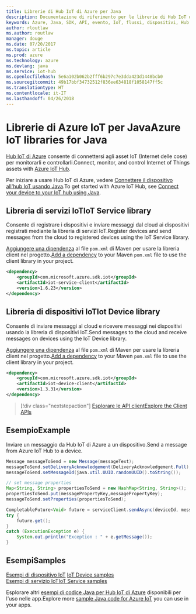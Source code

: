 ```yaml
---
title: Librerie di Hub IoT di Azure per Java
description: Documentazione di riferimento per le librerie di Hub IoT di Azure per Java
keywords: Azure, Java, SDK, API, evento, IoT, flussi, dispositivi, Hub IoT
author: rloutlaw
ms.author: routlaw
manager: douge
ms.date: 07/20/2017
ms.topic: article
ms.prod: azure
ms.technology: azure
ms.devlang: java
ms.service: iot-hub
ms.openlocfilehash: 5e6a102b062b2fff6b297c7e3dda423d1448bcb0
ms.sourcegitcommit: 49b17bbf34732512f836ee634818f1058147ff5c
ms.translationtype: HT
ms.contentlocale: it-IT
ms.lasthandoff: 04/26/2018
---
```

# <a name="azure-iot-libraries-for-java"></a><span data-ttu-id="aa783-104">Librerie di Azure IoT per Java</span><span class="sxs-lookup"><span data-stu-id="aa783-104">Azure IoT libraries for Java</span></span>

<span data-ttu-id="aa783-105">[Hub IoT di Azure](https://docs.microsoft.com/azure/iot-hub/iot-hub-what-is-iot-hub) consente di connettersi agli asset IoT (Internet delle cose) per monitorarli e controllarli.</span><span class="sxs-lookup"><span data-stu-id="aa783-105">Connect, monitor, and control Internet of Things assets with [Azure IoT Hub](https://docs.microsoft.com/azure/iot-hub/iot-hub-what-is-iot-hub).</span></span>

<span data-ttu-id="aa783-106">Per iniziare a usare Hub IoT di Azure, vedere [Connettere il dispositivo all'hub IoT usando Java](/azure/iot-hub/iot-hub-java-java-getstarted).</span><span class="sxs-lookup"><span data-stu-id="aa783-106">To get started with Azure IoT Hub, see [Connect your device to your IoT hub using Java](/azure/iot-hub/iot-hub-java-java-getstarted).</span></span>

## <a name="iot-service-library"></a><span data-ttu-id="aa783-107">Libreria di servizi IoT</span><span class="sxs-lookup"><span data-stu-id="aa783-107">IoT Service library</span></span>

<span data-ttu-id="aa783-108">Consente di registrare i dispositivi e inviare messaggi dal cloud ai dispositivi registrati mediante la libreria di servizi IoT.</span><span class="sxs-lookup"><span data-stu-id="aa783-108">Register devices and send messages from the cloud to registered devices using the IoT Service library.</span></span>

<span data-ttu-id="aa783-109">[Aggiungere una dipendenza](https://maven.apache.org/guides/getting-started/index.html#How_do_I_use_external_dependencies) al file `pom.xml` di Maven per usare la libreria client nel progetto.</span><span class="sxs-lookup"><span data-stu-id="aa783-109">[Add a dependency](https://maven.apache.org/guides/getting-started/index.html#How_do_I_use_external_dependencies) to your Maven `pom.xml` file to use the client library in your project.</span></span>  

```XML
<dependency>
    <groupId>com.microsoft.azure.sdk.iot</groupId>
    <artifactId>iot-service-client</artifactId>
    <version>1.6.23</version>
</dependency>
```   

## <a name="iot-device-library"></a><span data-ttu-id="aa783-110">Libreria di dispositivi IoT</span><span class="sxs-lookup"><span data-stu-id="aa783-110">Iot Device library</span></span>

<span data-ttu-id="aa783-111">Consente di inviare messaggi al cloud e ricevere messaggi nei dispositivi usando la libreria di dispositivi IoT.</span><span class="sxs-lookup"><span data-stu-id="aa783-111">Send messages to the cloud and receive messages on devices using the IoT Device library.</span></span>

<span data-ttu-id="aa783-112">[Aggiungere una dipendenza](https://maven.apache.org/guides/getting-started/index.html#How_do_I_use_external_dependencies) al file `pom.xml` di Maven per usare la libreria client nel progetto.</span><span class="sxs-lookup"><span data-stu-id="aa783-112">[Add a dependency](https://maven.apache.org/guides/getting-started/index.html#How_do_I_use_external_dependencies) to your Maven `pom.xml` file to use the client library in your project.</span></span>  

```XML
<dependency>
    <groupId>com.microsoft.azure.sdk.iot</groupId>
    <artifactId>iot-device-client</artifactId>
    <version>1.3.31</version>
</dependency>
```

> [!div class="nextstepaction"]
> [<span data-ttu-id="aa783-113">Esplorare le API client</span><span class="sxs-lookup"><span data-stu-id="aa783-113">Explore the Client APIs</span></span>](/java/api/overview/azure/iot/client)   

## <a name="example"></a><span data-ttu-id="aa783-114">Esempio</span><span class="sxs-lookup"><span data-stu-id="aa783-114">Example</span></span>

<span data-ttu-id="aa783-115">Inviare un messaggio da Hub IoT di Azure a un dispositivo.</span><span class="sxs-lookup"><span data-stu-id="aa783-115">Send a message from Azure IoT Hub to a device.</span></span>

```java
Message messageToSend = new Message(messageText);
messageToSend.setDeliveryAcknowledgement(DeliveryAcknowledgement.Full);
messageToSend.setMessageId(java.util.UUID.randomUUID().toString());

// set message properties
Map<String, String> propertiesToSend = new HashMap<String, String>();
propertiesToSend.put(messagePropertyKey,messagePropertyKey);
messageToSend.setProperties(propertiesToSend);

CompletableFuture<Void> future = serviceClient.sendAsync(deviceId, messageToSend);
try {
    future.get();
}
catch (ExecutionException e) {
    System.out.println("Exception : " + e.getMessage());
}
```


## <a name="samples"></a><span data-ttu-id="aa783-116">Esempi</span><span class="sxs-lookup"><span data-stu-id="aa783-116">Samples</span></span>

<span data-ttu-id="aa783-117">[Esempi di dispositivo IoT](https://github.com/Azure/azure-iot-sdk-java/tree/master/device/iot-device-samples)   </span><span class="sxs-lookup"><span data-stu-id="aa783-117">[IoT Device samples](https://github.com/Azure/azure-iot-sdk-java/tree/master/device/iot-device-samples)   </span></span>  
[<span data-ttu-id="aa783-118">Esempi di servizio IoT</span><span class="sxs-lookup"><span data-stu-id="aa783-118">IoT Service samples</span></span>](https://github.com/Azure/azure-iot-sdk-java/tree/master/service/iot-service-samples)

<span data-ttu-id="aa783-119">Esplorare altri [esempi di codice Java per Hub IoT di Azure](https://azure.microsoft.com/resources/samples/?platform=java&term=iot) disponibili per l'uso nelle app.</span><span class="sxs-lookup"><span data-stu-id="aa783-119">Explore more [sample Java code for Azure IoT](https://azure.microsoft.com/resources/samples/?platform=java&term=iot) you can use in your apps.</span></span>
